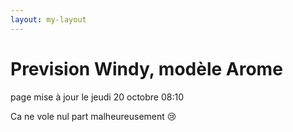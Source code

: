 ```yaml
---
layout: my-layout
---
```



# Prevision Windy, modèle Arome
page mise à jour le jeudi 20 octobre 08:10


Ca ne vole nul part malheureusement 😢


